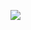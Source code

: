 [![](https://mermaid.ink/img/pako:eNqFVc1u00AQfpWRT0FK4cIpNychBQSlNEFIyFI1sSfuqvauuz-BturDVBwqca14grwYs_6r7ZTmlN35-775Zja-DWKVUDAJZm9nKi-UJGkjaYXNCFoDzAWmGnPYKA0rvKSj8OjYiYQiOVPSopCkz6fKyQT19chyQFi6w6IYQxR8M6SXpLcipih4Bbc-q648cuzzNbTKMtJNNDyZosAb24QJLAstZBrJqVIWzsjYZ4LLOybMVpPhRLO731IGBWUIKafsfitIlImkM253r4Uyr5nZkFfNuSXV9vAsI_CEItkLOiZNMhYICNnuMRUxQkIgKd09xgzqOcCLFM6oUEZYpa9bFk-mQ9L04zpcCtJGsAp_yrsnkWByiE5OxmBKHVE-V5YDutR0ekHv5JaBCQqtYl8EcpK-lDRenwGFu86WjdabjS8wXSyqSl3tS8MU40uSSbmqC815fIlkfw3YZTwdzVpgkfFYdg9-JeJMMHFqOm8wsRDHaOknlkMITz9Afa0Qw-_Lfne117fCwbxlV45AK0tefMMreeWEEQz5lwwUqBFY95LQ7oFPyKpwV34iAybz9Si8cboUvzzA8uunErtZfX-fo8U1mppMqHO8IYmRrGfc0XcMqRPIP1Y5bXgeViPPoWI2wD5_98uO0IMunIytYDWfaLSmmkXJKOPJRrJxVZ7TZuC0ZaWVx9w4WUvB1NbV9Pb7nimTKzOfVitWnauSJ-r_TVd7za1TZ8OoAa9Qzijb-xfae_3YC21dzz3RfmjX285uGNSFrhecTRRb3peqoY_LLydv3q9Wp8s2sQzsr-bhpOEjfrmBYfT--AeIHgxWWqSpX8i6yjCrO8oGLRgHOfHQRMKfIv5AAPvsBeU8zwkfE9qgy_iF878Bh6Kzankt42BitaNxoJVLL4LJBjPDN1ckLEn9yWqtBcofSjX3u39DfIFv?type=png)](https://mermaid.live/edit#pako:eNqFVc1u00AQfpWRT0FK4cIpNychBQSlNEFIyFI1sSfuqvauuz-BturDVBwqca14grwYs_6r7ZTmlN35-775Zja-DWKVUDAJZm9nKi-UJGkjaYXNCFoDzAWmGnPYKA0rvKSj8OjYiYQiOVPSopCkz6fKyQT19chyQFi6w6IYQxR8M6SXpLcipih4Bbc-q648cuzzNbTKMtJNNDyZosAb24QJLAstZBrJqVIWzsjYZ4LLOybMVpPhRLO731IGBWUIKafsfitIlImkM253r4Uyr5nZkFfNuSXV9vAsI_CEItkLOiZNMhYICNnuMRUxQkIgKd09xgzqOcCLFM6oUEZYpa9bFk-mQ9L04zpcCtJGsAp_yrsnkWByiE5OxmBKHVE-V5YDutR0ekHv5JaBCQqtYl8EcpK-lDRenwGFu86WjdabjS8wXSyqSl3tS8MU40uSSbmqC815fIlkfw3YZTwdzVpgkfFYdg9-JeJMMHFqOm8wsRDHaOknlkMITz9Afa0Qw-_Lfne117fCwbxlV45AK0tefMMreeWEEQz5lwwUqBFY95LQ7oFPyKpwV34iAybz9Si8cboUvzzA8uunErtZfX-fo8U1mppMqHO8IYmRrGfc0XcMqRPIP1Y5bXgeViPPoWI2wD5_98uO0IMunIytYDWfaLSmmkXJKOPJRrJxVZ7TZuC0ZaWVx9w4WUvB1NbV9Pb7nimTKzOfVitWnauSJ-r_TVd7za1TZ8OoAa9Qzijb-xfae_3YC21dzz3RfmjX285uGNSFrhecTRRb3peqoY_LLydv3q9Wp8s2sQzsr-bhpOEjfrmBYfT--AeIHgxWWqSpX8i6yjCrO8oGLRgHOfHQRMKfIv5AAPvsBeU8zwkfE9qgy_iF878Bh6Kzankt42BitaNxoJVLL4LJBjPDN1ckLEn9yWqtBcofSjX3u39DfIFv)
